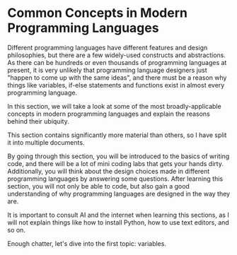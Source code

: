 # Common Concepts in Modern Programming Languages

Different programming languages have different features and design philosophies,
but there are a few widely-used constructs and abstractions.
As there can be hundreds or even thousands of programming languages at present,
it is very unlikely that programming language designers just
"happen to come up with the same ideas",
and there must be a reason why things like variables, if-else statements and functions exist in almost every programming language.

In this section, we will take a look at some of the most broadly-applicable concepts in modern programming languages and explain the reasons behind their ubiquity.

This section contains significantly more material than others,
so I have split it into multiple documents.

By going through this section,
you will be introduced to the basics of writing code,
and there will be a lot of mini coding labs that gets your hands dirty.
Additionally, you will think about the design choices made in different programming languages by answering some questions.
After learning this section, you will not only be able to code,
but also gain a good understanding of why programming languages are designed in the way they are.

It is important to consult AI and the internet when learning this sections,
as I will not explain things like how to install Python,
how to use text editors, and so on.

Enough chatter, let's dive into the first topic: variables.
